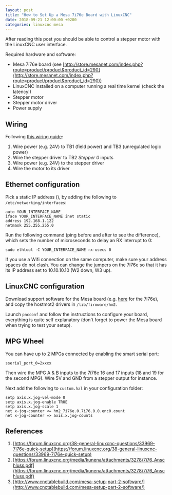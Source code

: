 ```yaml
---
layout: post
title: "How to Set Up a Mesa 7i76e Board with LinuxCNC"
date: 2018-09-21 12:00:00 +0200
categories: linuxcnc mesa
---
```

After reading this post you should be able to control a stepper motor with the LinuxCNC user
interface.

Required hardware and software:
* Mesa 7i76e board (see [http://store.mesanet.com/index.php?route=product/product&product_id=290](http://store.mesanet.com/index.php?route=product/product&product_id=290))
* LinuxCNC installed on a computer running a real time kernel (check the latency!)
* Stepper motor
* Stepper motor driver
* Power supply

## Wiring
Following [this wiring guide](https://forum.linuxcnc.org/media/kunena/attachments/3278/7i76_Anschluss.pdf):
1. Wire power (e.g. 24V) to TB1 (field power) and TB3 (unregulated logic power)
2. Wire the stepper driver to TB2 _Stepper 0_ inputs
3. Wire power (e.g. 24V) to the stepper driver
4. Wire the motor to its driver

## Ethernet configuration
Pick a static IP address (), by adding the following to `/etc/networking/interfaces`:
```
auto YOUR_INTERFACE_NAME
iface YOUR_INTERFACE_NAME inet static
address 192.168.1.122
netmask 255.255.255.0
```

Run the following command (ping before and after to see the difference), which sets the number of microseconds to delay
an RX interrupt to 0:
```
sudo ethtool -C YOUR_INTERFACE_NAME rx-usecs 0
```

If you use a Wifi connection on the same computer, make sure your address spaces do not clash. You can change the jumpers on the
7i76e so that it has its IP address set to 10.10.10.10 (W2 down, W3 up).

## LinuxCNC configuration
Download support software for the Mesa board (e.g. [here](http://www.mesanet.com/software/parallel/7i80.zip) for the 7i76e), and copy the hostmot2 drivers in `/lib/firmware/hm2`.

Launch `pncconf` and follow the instructions to configure your board, everything is quite self explanatory (don't forget
to power the Mesa board when trying to test your setup).

## MPG Wheel
You can have up to 2 MPGs connected by enabling the smart serial port:
```
sserial_port_0=2xxxx
```
Then wire the MPG A & B inputs to the 7i76e 16 and 17 inputs (18 and 19 for the second MPG). Wire 5V and GND from a stepper
output for instance.

Next add the following to `custom.hal` in your configuration folder:
```
setp axis.x.jog-vel-mode 0
setp axis.x.jog-enable TRUE
setp axis.x.jog-scale 1
net x-jog-counter <= hm2_7i76e.0.7i76.0.0.enc0.count
net x-jog-counter => axis.x.jog-counts
```

## References

1. [https://forum.linuxcnc.org/38-general-linuxcnc-questions/33969-7i76e-quick-setup](https://forum.linuxcnc.org/38-general-linuxcnc-questions/33969-7i76e-quick-setup)
1. [https://forum.linuxcnc.org/media/kunena/attachments/3278/7i76_Anschluss.pdf](https://forum.linuxcnc.org/media/kunena/attachments/3278/7i76_Anschluss.pdf)
1. [http://www.cnctablebuild.com/mesa-setup-part-2-software/](http://www.cnctablebuild.com/mesa-setup-part-2-software/)